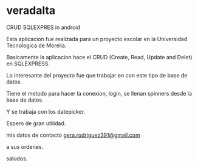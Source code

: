 # veradalta
CRUD SQLEXPRES in android

Esta aplicacion fue realizada para un proyecto escolar en la Universidad Tecnologica de Morelia.

Basicamente la aplicacion hace el CRUD (Create, Read, Update and Delet) en SQLEXPRESS.

Lo interesante del proyecto fue que trabajar en con este tipo de base de datos.

Tiene el metodo para hacer la conexion, login, se llenan spinners desde la base de datos.

Y se trabaja con los datepicker.

Espero de gran utilidad.

mis datos de contacto gera.rodriguez391@gmail.com

a sus ordenes.

saludos.
